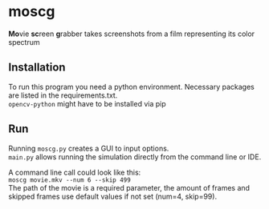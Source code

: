 # moscg
**Mo**vie **sc**reen **g**rabber takes screenshots from a film representing its color spectrum

## Installation
To run this program you need a python environment. Necessary packages are listed in the requirements.txt.  
`opencv-python` might have to be installed via pip

## Run
Running `moscg.py` creates a GUI to input options.  
`main.py` allows running the simulation directly from the command line or IDE.

A command line call could look like this:  
`moscg movie.mkv --num 6 --skip 499`  
The path of the movie is a required parameter, the amount of frames and skipped frames use default values if not set (num=4, skip=99).